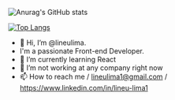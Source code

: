 ![Anurag's GitHub stats](https://github-readme-stats.vercel.app/api?username=lineulima1&hide=contribs,prs)

[![Top Langs](https://github-readme-stats.vercel.app/api/top-langs/?username=lineulima1)](https://github.com/lineulima1/github-readme-stats)

- 👋 Hi, I’m @lineulima.
- I'm a passionate Front-end Developer.
- 🌱 I’m currently learning React
- 💞️ I’m not working at any company right now
- 📫 How to reach me / lineulima1@gmail.com / https://www.linkedin.com/in/lineu-lima1

<!---
lineulima1/lineulima1 is a ✨ special ✨ repository because its `README.md` (this file) appears on your GitHub profile.
You can click the Preview link to take a look at your changes.
--->
